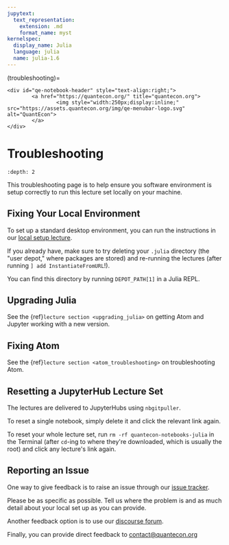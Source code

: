 ```yaml
---
jupytext:
  text_representation:
    extension: .md
    format_name: myst
kernelspec:
  display_name: Julia
  language: julia
  name: julia-1.6
---
```


(troubleshooting)=
```{raw} html
<div id="qe-notebook-header" style="text-align:right;">
        <a href="https://quantecon.org/" title="quantecon.org">
                <img style="width:250px;display:inline;" src="https://assets.quantecon.org/img/qe-menubar-logo.svg" alt="QuantEcon">
        </a>
</div>
```

# Troubleshooting

```{contents} Contents
:depth: 2
```

This troubleshooting page is to help ensure you software environment is setup correctly
to run this lecture set locally on your machine.

## Fixing Your Local Environment

To set up a standard desktop environment, you can run the instructions in our [local setup lecture](https://julia.quantecon.org/getting_started_julia/getting_started.html#Desktop-Installation-of-Julia-and-Jupyter).

If you already have, make sure to try deleting your `.julia` directory (the "user depot," where packages are stored) and re-running the lectures (after running `] add InstantiateFromURL`!).

You can find this directory by running `DEPOT_PATH[1]` in a Julia REPL.

## Upgrading Julia

See the {ref}`lecture section <upgrading_julia>` on getting Atom and Jupyter working with a new version.

## Fixing Atom

See the {ref}`lecture section <atom_troubleshooting>` on troubleshooting Atom.

## Resetting a JupyterHub Lecture Set

The lectures are delivered to JupyterHubs using `nbgitpuller`.

To reset a single notebook, simply delete it and click the relevant link again.

To reset your whole lecture set, run `rm -rf quantecon-notebooks-julia` in the Terminal (after `cd`-ing to where they're downloaded, which is usually the root) and click any lecture's link again.

## Reporting an Issue

One way to give feedback is to raise an issue through our [issue tracker](https://github.com/QuantEcon/lecture-source-py/issues).

Please be as specific as possible.  Tell us where the problem is and as much
detail about your local set up as you can provide.

Another feedback option is to use our [discourse forum](https://discourse.quantecon.org/).

Finally, you can provide direct feedback to [contact@quantecon.org](mailto:contact@quantecon.org)

